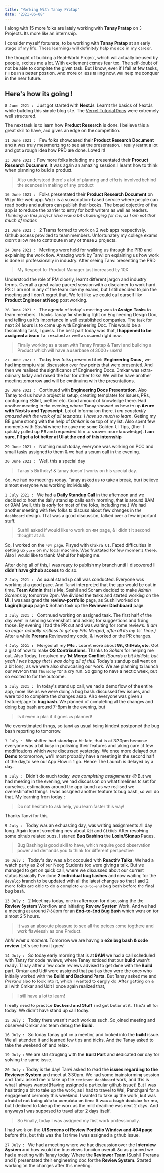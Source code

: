 ```yaml
---
title: "Working With Tanay Pratap"
date: "2021-06-08"
---
```


I along with 15 more folks are lately working with **Tanay Pratap** on 3 Projects.
Its more like an internship.

I consider myself fortunate, to be working with **Tanay Pratap** at an early stage of my life.
These learnings will definitely help me ace in my career.

The thought of building a Real-World Project, which will actually be used by people, excites me a lot.
With excitement comes fear too. The self-doubt of not be able to complete the given task.
But I know, even if I fail at few tasks, I'll be in a better position.
And more or less failing now, will help me conquer in the near future.

## Here's how its going !

<!-- 8 June to 10 June (2 day deadline) -->

`8 June 2021 : `
Just got started with **NextJs**. Learnt the basics of NextJs while building this simple blog site.
The [Vercel Tutorial Docs](https://nextjs.org/learn/basics/create-nextjs-app) were extremely well structured.

The next task is to learn how **Product Research** is done.
I believe this a great skill to have, and gives an edge on the competition.

`11 June 2021 : `
Few folks showcased their **Product Research Document** and it was truly mesemerizing to see all the presentation.
I really learnt a lot and got a rough idea how PRD are done.
Loved it!

`13 June 2021 :`
Few more folks including me presentated their **Product Research Document**.
It was again an amazing session. I learnt how to think when planning to build a product.

> Also understood there's a lot of planning and efforts involved behind the scences in making of any product.

`16 June 2021 : `
Folks presentated their **Product Research Document** on Wzyr like web app.
Wyzr is a subscription-based service where people can read books and authors can publish their books. The broad objective of the app is to reduce the barrier to entry for both writers as well as readers.
_Thinking on this project idea was a bit challenging for me, as I am not that much of reader._

`21 June 2021 : `
2 Teams formed to work on 2 web apps respectively.
Github access provided to team members.
Unfortunately my college exams didn't allow me to contribute in any of these 2 projects.

`24 June 2021 : `
Meetings were held for walking us through the PRD and explaining the work flow.
Amazing work by Tanvi on explaining us how work is done in professionally in industry.
After seeing Tanvi presenting the PRD

> My Respect for Product Manager just increased by 10X

Understood the role of PM closely, learnt different jargon and industry terms.
Overall a great value packed session with a disclaimer to work hard.
PS : I am not in any of the team due my exams, but I still decided to join the meeting and I don't regret that.
We felt like we could call ourself like **Product Engineer at Neog** post working.

`26 June 2021 : `
The agenda of today's meeting was to **Assign Tasks** to team members.
Thanks Tanay for sheding light on Engineering Design Doc, and telling us it's importance in well established companies.
The task for next 24 hours is to come up with Engineering Doc.
This would be a fascinating task, I guess.
The best part today was that, **I happened to be assigned a team**
I am excited as well as scared right now.

> Finally working as a team with Tanay Pratap & Tanvi and building a Product which will have a userbase of 3000+ users!

`27 June 2021 : `
Today few folks presented their **Engineering Docs** , we had impromptu vital discussion over few points that were presented. And then we realised the significance of Engineering Docs.
Omkar was extra-odinary today and raised the bar for other folks!
We will be have another meeting tomorrow and will be continuing with the presentations.

`28 June 2021 : `
Continued with **Engineering Docs Presentation**.
Also Tanay told us how a project is setup, creating templates for issues, PRs, configuring ESlint, prettier etc. Good amount of knowledge there.
Had another meeting in the evening, where Tanay showed us how to up **Azure with NextJs and Typescript**.
Lot of information there.
_I am constantly amazed with the work of all teamates. I have so much to learn_. Getting my BE game strong with the help of _Omkar_ is on top of my list.
Also spent few moments with _Sushil_ where he gave me some Golden UI Tips, (then I quickly pulled up PR and requested him to shower more knowledge). **I am sure, I'll get a lot better at UI at the end of this internship**

`29 June 2021 : `
Nothing much today, everyone was working on POC and small tasks assigned to them & we had a scrum call in the evening.

`30 June 2021 : `
Well, this a special day

> Tanay's Birthday! & tanay doesn't works on his special day.

So, we had no meetings today. Tanay asked us to take a break, but I believe almost everyone was working individually.

`1 July 2021 : `
We had a **Daily Standup Call** in the afternoon and we decided to host the daily stand up calls early morning, that is around 8AM or 9AM (well, this is _early_ for most of the folks, including me.)
We had another meeting with few folks to discuss about few changes in the `dashboard` design.
That was a good discussion, talked over a few important stuff.

> Sushil asked if would like to work on `404` page, & I didn't it second thought at all.

So, I worked on the `404 page`. Played with `Chakra UI`.
Faced difficulties in setting up `yarn` on my local machine.
Was frustated for few moments there.
Also I would like to thank Mehul for helping me.

After doing all of this, I was ready to publish my branch until I discovered **I didn't have github access** to do so.

`2 July 2021 : `
As usual stand up call was conducted. Everyone was working at a good pace. And Tanvi interpreted that the app would be out in time.
**Team Admin** that is Me, Sushil and Soham decided to make _Admin Screens_ by tomorrow 2pm.
We divided the tasks and started working on the **UI**.
I was assigned the **review-portfolio** page, as Sushil worked on **Login/Signup** page & Soham took up the **Reviewer Dashboard** page.

`3 July 2021 : `
Continued working on assigned task.
The first half of the day went in sending screenshots and asking for suggestions and fixing those.
By evening I had the PR out and was waiting for some reviews. _(I am so eager, actually restless to get my PRs Merged, after all its my 1st Time.)_
After a while **Prerana** Reviewed my code, & I worked on the PR changes.

`4 July 2021 : `
Merged all my **PRs** .
Learnt more about **Git, GitHub, etc**. Got a gist of how to make **OS Contributions**.
Thanks to _Soham_ for helping me out.
Also Today, I resolved my **1st Merge Conflict** _(Sounds a bit kiddish, but yeah I was happy that I was doing all of this)_
Today's standup call went on a bit long, as we were also showcasing our work.
We are planning to launch our MVP on this `Thursday` for a dry run.
So going to have a hectic week, but so excited to for the outcome.

`5 July 2021 : `
In today's stand up call, we had a demo flow of the entire app, more like as we were doing a bug bash. discussed few issues, and were told to complete the changes asap. Also everyone was given a feature/page to **bug bash**. We planned of completing all the changes and doing bug bash around 7-8pm in the evening, but

> Is it even a plan if it goes as planned!

We overestimated things, so tanvi as usual being kindest postponed the bug bash reporting to tomorrow.

`7 July : `
We shifted had standup a bit late, that is at 3:30pm because everyone was a bit busy in polishing their features and taking care of few modifications which were discussed yesterday.
We once more delayed our **Demo** to tomorrow, we'll most probably have a meeting in the second half of the day,to see our App Flow in 1 go.
Hence The Launch is delayed by a day.

`8 July : `
Didn't do much today, _was completing assignments 😑_
But we had meeting in the evening, we had discussion on what timelines to set for ourselves, estimations around the app launch as we realised we overestimated things.
I was assigned another feature to bug bash, so will do that. My learning from today :

> Do not hesitate to ask help, you learn faster this way!

Thanks Tanvi for this.

`9 July : `
Today was an exhuasting day, was writing assignments all day long.
Again learnt something new about `Git` and `GitHub`. After resolving some github related bugs, I started **Bug Bashing** the **Login/Signup** Pages.

> Bug Bashing is good skill to have, which require good observation power and demands you to think for different perspective

`10 July : `
Today's day was a bit occpuied with **Reactify Talks**. We had a watch party as 2 of our Neog Students too were giving a talk.
But we managed to get on quick call, where we discussed about our current status.Basically I've done **2 individual bug bashes** and now waiting for the `develop` branch to be updated with all the latest changes so that I and 2 more folks are able to do a complete `end-to-end` bug bash before the final bug bash.

`13 July : `
2 Meetings today, one in afternoon for discussing the the **Review System** Workflow and initiating **Review System** Work.
And we had a meeting at around 7:30pm for an **End-to-End Bug Bash** which went on for almost 2.5 hours.

> It was an absolute pleasure to see all the peices come togthere and work flawlessly as one Product.

_Ahh! what a moment._ Tomorrow we are having a **e2e bug bash & code review**
Let's see how it goes!

`14 July : `
So today early morning that is at **9AM** we had a call scheduled with Tanay for code reviews, where Tanay noticed that our **build** wasn't ready. Tanay after a few code reviews advised to get done with the **Build** part, Omkar and Udit were assigned that part as they were the ones who initially worked with the **Build and Backend Parts**. But Tanay asked me and _Prerana_ also to look into it, which I wanted to eargly do. After getting on a all with Omkar and Udit I once again realized that,

> I still have a lot to learn!

I really need to practice **Backend and Stuff** and get better at it.
That's all for today. We didn't have stand up call today.

`15 July : `
Today there wasn't much work as such.
So joined meeting and observed Omkar and team debug the **Build**.

`16 July : `
So today Tanay got on a meeting and looked into the **build** issue.
We all attended it and learned few tips and tricks.
And the Tanay asked to take the weekend off and relax.

`19 July :`
We are still strugling with the **Build Part** and dedicated our day for solving the same issue.

`20 July :`
Today is the day!
Tanvi asked to read the **issues regarding to the Reviewer System** and meet at 3:30pm.
We had some brainstorming session and Tanvi asked me to take up the `reviewer dashboard` work, and this is what I always wanted(Having assigned a particular github issue)!
But I was hesitating a bit to take up the work, as I had to travel to Wai, Panchgani for a engagement cermony this weekend.
I wanted to take up the work, but was afraid of not being able to complete on time.
It was a tough decision for me, but I dediced to take up the work as the mild deadline was next 2 days.
And anyways I was supposed to travel after 2 days itself.

> So Finally, today I was assigned my first work professionally.

I had work on the **UI Screens of Review Portfolio Window and 404 page** before this, but this was the 1st time I was assigned a github issue.

`27 July : `
We had a meeting where we had discussion over the **Interview System** and how would the Interviews function overall.
So as planned we had a meeting with Tanay today.
Where the **Reviewer Team** (Sushil, Prerana and I) presentated their engineering doc for the **Review System**.
Started working on the changes after this meeting.
